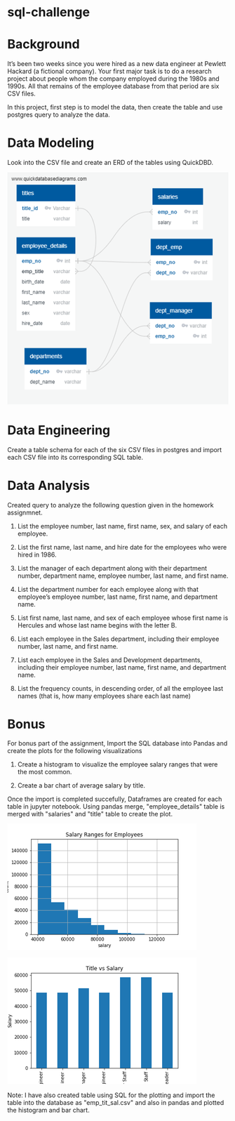 # sql-challenge

# Background

It’s been two weeks since you were hired as a new data engineer at Pewlett Hackard (a fictional company). Your first major task is to do a research project about people whom the company employed during the 1980s and 1990s. All that remains of the employee database from that period are six CSV files.

In this project, first step is to model the data, then create the table and use postgres query to analyze the data.


# Data Modeling
Look into the CSV file and create an ERD of the tables using QuickDBD.

![](EmployeeSQL/Schema.png)

# Data Engineering
Create a table schema for each of the six CSV files in postgres and import each CSV file into its corresponding SQL table.

# Data Analysis

Created query to analyze the following question given in the homework assignmnet.

1. List the employee number, last name, first name, sex, and salary of each employee.

2. List the first name, last name, and hire date for the employees who were hired in 1986.

3. List the manager of each department along with their department number, department name,    employee number, last name, and first name.

4. List the department number for each employee along with that employee’s employee number, last name, first name, and department name.

5. List first name, last name, and sex of each employee whose first name is Hercules and whose last name begins with the letter B.

6. List each employee in the Sales department, including their employee number, last name, and first name.

7. List each employee in the Sales and Development departments, including their employee number, last name, first name, and department name.

8. List the frequency counts, in descending order, of all the employee last names (that is, how many employees share each last name)

# Bonus
For bonus part of the assignment, Import the SQL database into Pandas and  create the plots for the following visualizations

1. Create a histogram to visualize the employee salary ranges that were the most common.

2. Create a bar chart of average salary by title.

Once the import is completed succefully, Dataframes are created for each table in jupyter notebook. Using pandas merge, "employee_details" table is merged with "salaries" and "title" table to create the plot.

![](EmployeeSQL/Images/Salary_ranges.png)


![](EmployeeSQL/Images/title_salary.png)





Note: I have also created table using SQL for the plotting and import the table into the database as "emp_tit_sal.csv" and also in pandas and plotted the histogram and bar chart.
